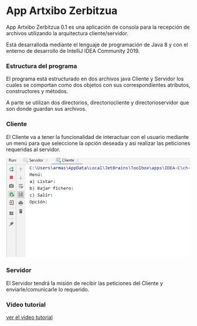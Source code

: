 # App Artxibo Zerbitzua

App Artxibo Zerbitzua 0.1 es una aplicación de consola para la recepción de archivos utilizando
la arquitectura cliente/servidor.

Está desarralloda mediante el lenguaje de programación de Java 8 y con el enterno de desarrollo de 
IntelliJ IDEA Community 2019.

### Estructura del programa

El programa está estructurado en dos archivos java Cliente y Servidor los cuales se comportan como
dos objetos con sus correspondientes atributos, constructores y métodos.

A parte se utilizan dos directorios, directoriocliente y directorioservidor que son donde guardan sus 
archivos.

### Cliente

El Cliente va a tener la funcionalidad de interactuar con el usuario mediante un menú para que seleccione
la opción deseada y asi realizar las peticiones requeridas al servidor.

![](imagenes/menu.PNG)

### Servidor

El Servidor tendrá la misión de recibir las peticiones del Cliente y enviarle/comunicarle lo requerido.

### Video tutorial

[ver el video tutorial]()



